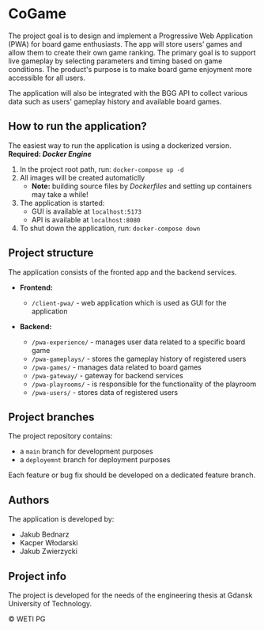 # CoGame

The project goal is to design and implement a Progressive Web Application (PWA) for board game enthusiasts. 
The app will store users’ games and allow them to create their own game ranking. 
The primary goal is to support live gameplay by selecting parameters and timing based on game conditions. 
The product's purpose is to make board game enjoyment more accessible for all users. <p>
The application will also be integrated with the BGG API to collect various data such as users' 
gameplay history and available board games. <p>

## How to run the application?

The easiest way to run the application is using a dockerized version. <b>Required: <i>Docker Engine</i></b>

1. In the project root path, run: `docker-compose up -d`
2. All images will be created automaticlly
   - <b>Note:</b> building source files by <i>Dockerfiles</i> and setting up containers may take a while!
3. The application is started:
   - GUI is available at `localhost:5173`
   - API is available at `localhost:8080`
4. To shut down the application, run: `docker-compose down`

## Project structure

The application consists of the fronted app and the backend services. <p>

- <b>Frontend:</b>
  - `/client-pwa/` - web application which is used as GUI for the application


- <b>Backend:</b>
  - `/pwa-experience/` - manages user data related to a specific board game
  - `/pwa-gameplays/` - stores the gameplay history of registered users
  - `/pwa-games/` - manages data related to board games
  - `/pwa-gateway/` - gateway for backend services
  - `/pwa-playrooms/` - is responsible for the functionality of the playroom
  - `/pwa-users/` - stores data of registered users

## Project branches

The project repository contains:
- a `main` branch for development purposes
- a `deployemnt` branch for deployment purposes

Each feature or bug fix should be developed on a dedicated feature branch.

## Authors

The application is developed by:
- Jakub Bednarz
- Kacper Włodarski
- Jakub Zwierzycki

## Project info

The project is developed for the needs of the engineering thesis at Gdansk University of Technology. <p>
© WETI PG
